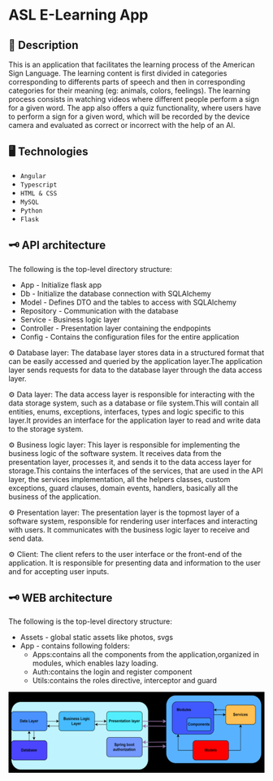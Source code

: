 # ASL E-Learning App

## 🚀 Description

This is an application that facilitates the learning process of the American Sign Language. The learning content is first divided in categories corresponding to differents parts of speech and then in corresponding categories for their meaning (eg: animals, colors, feelings). The learning process consists in watching videos where different people perform a sign for a given word. The app also offers a quiz functionality, where users have to perform a sign for a given word, which will be recorded by the device camera and evaluated as correct or incorrect with the help of an AI.

## 🖥️ Technologies
* `Angular`
* `Typescript`
* `HTML & CSS`
* `MySQL`
* `Python`
* `Flask`


    
## 🗝️ API architecture


The following is the top-level directory structure:
* App - Initialize flask app
* Db - Initialize the database connection with SQLAlchemy
* Model - Defines DTO and the tables to access with SQLAlchemy
* Repository - Communication with the database
* Service - Business logic layer
* Controller - Presentation layer containing the endpopints
* Config - Contains the configuration files for the entire application
	
⚙️ Database layer: The database layer stores data in a structured format that can be easily accessed and queried by the application layer.The application layer sends requests for data to the database layer through the data access layer. 

⚙️ Data layer: The data access layer is responsible for interacting with the data storage system, such as a database or file system.This will contain all entities, enums, exceptions, interfaces, types and logic specific to this layer.It provides an interface for the application layer to read and write data to the storage system.

⚙️ Business logic layer: This layer is responsible for implementing the business logic of the software system. It receives data from the presentation layer, processes it, and sends it to the data access layer for storage.This contains the interfaces of the services, that are used in the API layer, the services implementation, all the helpers classes, custom exceptions, guard clauses, domain events, handlers, basically all the business of the application.

⚙️ Presentation layer: The presentation layer is the topmost layer of a software system, responsible for rendering user interfaces and interacting with users. It communicates with the business logic layer to receive and send data.

⚙️ Client: The client refers to the user interface or the front-end of the application. It is responsible for presenting data and information to the user and for accepting user inputs.



## 🗝️ WEB architecture
The following is the top-level directory structure:

* Assets - global static assets like photos, svgs
* App - contains following folders:
    * Apps:contains all the components from the application,organized in modules, which enables lazy loading.
    * Auth:contains the login and register component
    * Utils:contains the roles directive, interceptor and guard


![alt text](https://github.com/Piciorus/Photos/blob/main/diagram1.png)<br/><br/><br/>

